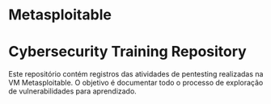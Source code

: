 

# Metasploitable


# Cybersecurity Training Repository

Este repositório contém registros das atividades de pentesting realizadas na VM Metasploitable. O objetivo é documentar todo o processo de exploração de vulnerabilidades para aprendizado.



